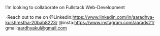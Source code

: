 
 I’m looking to collaborate on Fullstack Web-Development

-Reach out to me on @Linkedin:https://www.linkedin.com/in/aaradhya-kulshrestha-20bab8223/
                    @insta:https://www.instagram.com/aarads21/
                    gmail:aardhyakul@gmail.com


